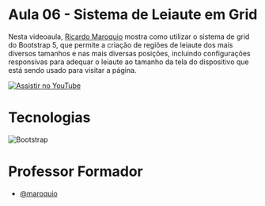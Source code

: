 
# Aula 06 - Sistema de Leiaute em Grid

Nesta videoaula, [Ricardo Maroquio](https://github.com/maroquio) mostra como utilizar o sistema de grid do Bootstrap 5, que permite a criação de regiões de leiaute dos mais diversos tamanhos e nas mais diversas posições, incluindo configurações responsivas para adequar o leiaute ao tamanho da tela do dispositivo que está sendo usado para visitar a página.

[![Assistir no YouTube](https://img.youtube.com/vi/BILqPBsdJTA/maxresdefault.jpg)](https://youtu.be/BILqPBsdJTA)

# Tecnologias

![Bootstrap](https://img.shields.io/badge/Bootstrap-6d11ea?style=for-the-badge&logo=bootstrap&logoColor=white)


# Professor Formador

- [@maroquio](https://github.com/maroquio)